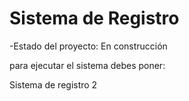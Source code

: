 <h1>Sistema de Registro</h1>

-Estado del proyecto: En construcción

para ejecutar el sistema debes poner:

Sistema de registro 2

